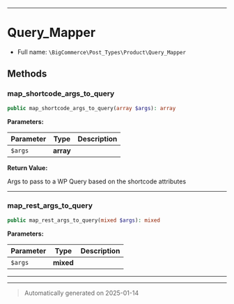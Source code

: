 ***

# Query_Mapper





* Full name: `\BigCommerce\Post_Types\Product\Query_Mapper`




## Methods


### map_shortcode_args_to_query



```php
public map_shortcode_args_to_query(array $args): array
```








**Parameters:**

| Parameter | Type | Description |
|-----------|------|-------------|
| `$args` | **array** |  |


**Return Value:**

Args to pass to a WP Query based on the shortcode attributes




***

### map_rest_args_to_query



```php
public map_rest_args_to_query(mixed $args): mixed
```








**Parameters:**

| Parameter | Type | Description |
|-----------|------|-------------|
| `$args` | **mixed** |  |





***


***
> Automatically generated on 2025-01-14
